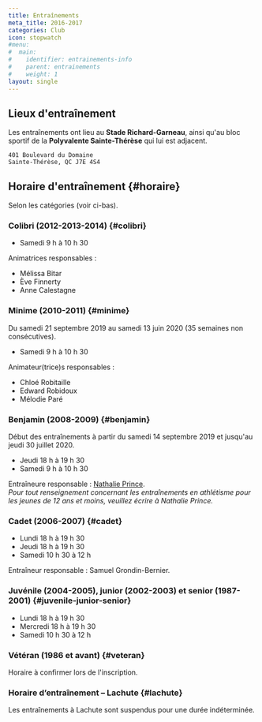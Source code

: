 ```yaml
---
title: Entraînements
meta_title: 2016-2017
categories: Club
icon: stopwatch
#menu:
#  main:
#    identifier: entrainements-info
#    parent: entrainements
#    weight: 1
layout: single
---
```


## <span class="icon icon-map"></span> Lieux d'entraînement

Les entraînements ont lieu au **Stade Richard-Garneau**, ainsi qu'au bloc sportif de la **Polyvalente Sainte-Thérèse** qui lui est adjacent.

```
401 Boulevard du Domaine  
Sainte-Thérèse, QC J7E 4S4
```
<!--
Dans le but d'alléger les plateaux sportifs de la polyvalente durant la session d'hiver, certains entraînements des athlètes de catégorie **juvénile et plus vieux** peuvent se donner à l'**école Saint-Pierre**.

```
201 Rue Saint-Pierre  
Sainte-Thérèse, QC J7E 2S3
```

<em class="badge badge-primary">Nouveau!</em> Club satellite à **Lachute** : les entraînements ont lieu sur la piste d’athlétisme de la **Polyvalente Lavigne**.

```
452 Avenue d’Argenteuil  
Lachute, Quebec J8H 1W9
```
-->


## <span class="icon icon-stopwatch"></span> Horaire d'entraînement {#horaire}

Selon les catégories (voir ci-bas).


### Colibri (2012-2013-2014) {#colibri}

- Samedi 9 h à 10 h 30

Animatrices responsables :

- Mélissa Bitar
- Ève Finnerty
- Anne Calestagne

### Minime (2010-2011) {#minime}

Du samedi 21 septembre 2019 au samedi 13 juin 2020 (35 semaines non consécutives).

- Samedi 9 h à 10 h 30

Animateur(trice)s responsables :

- Chloé Robitaille
- Edward Robidoux
- Mélodie Paré


### Benjamin (2008-2009) {#benjamin}

Début des entraînements à partir du samedi 14 septembre 2019 et jusqu'au jeudi 30 juillet 2020.

- Jeudi 18 h à 19 h 30
- Samedi 9 h à 10 h 30

Entraîneure responsable : [Nathalie Prince](/club/entraineurs/nathalie-prince/).  
_Pour tout renseignement concernant les entraînements en athlétisme pour les jeunes de 12 ans et moins, veuillez écrire à Nathalie Prince._

### Cadet (2006-2007) {#cadet}

- Lundi 18 h à 19 h 30
- Jeudi 18 h à 19 h 30
- Samedi 10 h 30 à 12 h

<!--Consultez le [calendrier](cadets) pour les cadets.-->

Entraîneur responsable : Samuel Grondin-Bernier.

### Juvénile (2004-2005), junior (2002-2003) et senior (1987-2001) {#juvenile-junior-senior}

- Lundi 18 h à 19 h 30
- Mercredi 18 h à 19 h 30
- Samedi 10 h 30 à 12 h

### Vétéran (1986 et avant) {#veteran}

Horaire à confirmer lors de l'inscription.

<!--

### Demi-fond (cadet, juvénile et plus vieux) {#demi-fond}

Les athlètes de catégorie **cadette** et **juvénile** peuvent suivre la planification spécialisée pour le demi-fond.

- Lundi 18 h à 19 h 30
- Mercredi 18 h à 19 h 30
- Samedi 10 h 30 à 12 h

Consultez le [calendrier](demi-fond) pour les entraînements de demi-fond.

Entraîneurs responsables :

- 
-->


### Horaire d’entraînement – Lachute {#lachute}

Les entraînements à Lachute sont suspendus pour une durée indéterminée.
